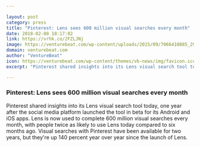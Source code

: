```yaml
---

layout: post
category: press
title: "Pinterest: Lens sees 600 million visual searches every month"
date: 2018-02-08 18:17:02
link: https://vrhk.co/2FZLJNj
image: https://venturebeat.com/wp-content/uploads/2015/09/7066410885_29bf4fee56_k-e1446510777811.jpg?fit=780%2C531&strip=all
domain: venturebeat.com
author: "VentureBeat"
icon: https://venturebeat.com/wp-content/themes/vb-news/img/favicon.ico
excerpt: "Pinterest shared insights into its Lens visual search tool today, one year after the social media platform launched the tool in beta for its Android and iOS apps. Lens is now used to complete 600 million visual searches every month, with people twice as likely to use Lens today compared to six months ago. Visual searches with Pinterest have been available for two years, but they're up 140 percent year over year since the launch of Lens."

---
```


### Pinterest: Lens sees 600 million visual searches every month

Pinterest shared insights into its Lens visual search tool today, one year after the social media platform launched the tool in beta for its Android and iOS apps. Lens is now used to complete 600 million visual searches every month, with people twice as likely to use Lens today compared to six months ago. Visual searches with Pinterest have been available for two years, but they're up 140 percent year over year since the launch of Lens.